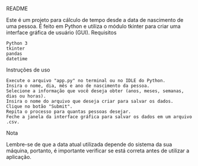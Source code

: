 README

Este é um projeto para cálculo de tempo desde a data de nascimento de uma pessoa. É feito em Python e utiliza o módulo tkinter para criar uma interface gráfica de usuário (GUI).
Requisitos

    Python 3
    tkinter
    pandas
    datetime

Instruções de uso

    Execute o arquivo "app.py" no terminal ou no IDLE do Python.
    Insira o nome, dia, mês e ano de nascimento da pessoa.
    Selecione a informação que você deseja obter (anos, meses, semanas, dias ou horas).
    Insira o nome do arquivo que deseja criar para salvar os dados.
    Clique no botão "Submit".
    Repita o processo para quantas pessoas desejar.
    Feche a janela da interface gráfica para salvar os dados em um arquivo .csv.

Nota

Lembre-se de que a data atual utilizada depende do sistema da sua máquina, portanto, é importante verificar se está correta antes de utilizar a aplicação.
